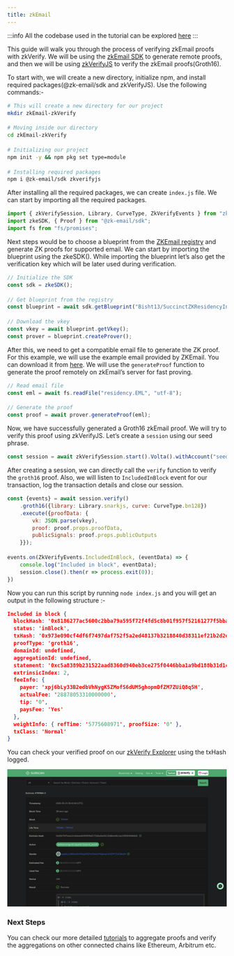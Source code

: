 ```yaml
---
title: zkEmail
---
```


:::info
All the codebase used in the tutorial can be explored [here](https://github.com/zkVerify/explorations/tree/main/zkEmail)
:::

This guide will walk you through the process of verifying zkEmail proofs with zkVerify. We will be using the [zkEmail SDK](https://docs.zk.email/zk-email-sdk/setup) to generate remote proofs, and then we will be using [zkVerifyJS](../04-zkverifyjs.md) to verify the zkEmail proofs(Groth16).

To start with, we will create a new directory, initialize npm, and install required packages(@zk-email/sdk and zkVerifyJS). Use the following commands:- 
```bash
# This will create a new directory for our project
mkdir zkEmail-zkVerify

# Moving inside our directory
cd zkEmail-zkVerify

# Initializing our project
npm init -y && npm pkg set type=module

# Installing required packages
npm i @zk-email/sdk zkverifyjs
```

After installing all the required packages, we can create ``index.js`` file. We can start by importing all the required packages.

```js
import { zkVerifySession, Library, CurveType, ZkVerifyEvents } from "zkverifyjs";
import zkeSDK, { Proof } from "@zk-email/sdk";
import fs from "fs/promises";
```

Next steps would be to choose a blueprint from the [ZKEmail registry](https://registry.zk.email/) and generate ZK proofs for supported email. We can start by importing the blueprint using the zkeSDK(). While importing the blueprint let’s also get the verification key which will be later used during verification.

```js
// Initialize the SDK
const sdk = zkeSDK();
  
// Get blueprint from the registry
const blueprint = await sdk.getBlueprint("Bisht13/SuccinctZKResidencyInvite@v3");

// Download the vkey
const vkey = await blueprint.getVkey();
const prover = blueprint.createProver();
```

After this, we need to get a compatible email file to generate the ZK proof. For this example, we will use the example email provided by ZKEmail. You can download it from [here](https://docs.zk.email/files/residency.eml). We will use the ``generateProof`` function to generate the proof remotely on zkEmail’s server for fast proving.

```js
// Read email file
const eml = await fs.readFile("residency.EML", "utf-8");
  
// Generate the proof
const proof = await prover.generateProof(eml);
```

Now, we have successfully generated a Groth16 zkEmail proof. We will try to verify this proof using zkVerifyJS. Let’s create a ``session`` using our seed phrase.

```js
const session = await zkVerifySession.start().Volta().withAccount("seed-phrase");
```

After creating a session, we can directly call the ``verify`` function to verify the ``groth16`` proof. Also, we will listen to ``IncludedInBlock`` event for our transaction, log the transaction details and close our session.

```js
const {events} = await session.verify()
    .groth16({library: Library.snarkjs, curve: CurveType.bn128})
    .execute({proofData: {
        vk: JSON.parse(vkey),
        proof: proof.props.proofData,
        publicSignals: proof.props.publicOutputs
    }});

events.on(ZkVerifyEvents.IncludedInBlock, (eventData) => {
    console.log("Included in block", eventData);
    session.close().then(r => process.exit(0));
})
```

Now you can run this script by running ``node index.js`` and you will get an output in the following structure :- 

```json
Included in block {
  blockHash: '0x8186277ac5600c2bba79a595f72f4fd5c8b01f957f52161277f5bba02f4a2832',
  status: 'inBlock',
  txHash: '0x973e090cf4df6f7497daf752f5a2ed48137b3218840d38311ef21b2d2ea51c37',
  proofType: 'groth16',
  domainId: undefined,
  aggregationId: undefined,
  statement: '0xc5a8389b231522aad8360d940eb3ce275f0446bba1a9bd188b31d1c7dd37f136',
  extrinsicIndex: 2,
  feeInfo: {
    payer: 'xpj6bLy33B2edbVhNygK5ZMofS6dUM5ghopmDfZM7ZUiQ8q5H',
    actualFee: '28878053310000000',
    tip: '0',
    paysFee: 'Yes'
  },
  weightInfo: { refTime: '5775608971', proofSize: '0' },
  txClass: 'Normal'
}
```

You can check your verified proof on our [zkVerify Explorer](https://zkverify-testnet.subscan.io/) using the txHash logged.

![](./img/zkemail-explorer.png)

### Next Steps

You can check our more detailed [tutorials](../02-getting-started/06-zkverify-js.md) to aggregate proofs and verify the aggregations on other connected chains like Ethereum, Arbitrum etc.